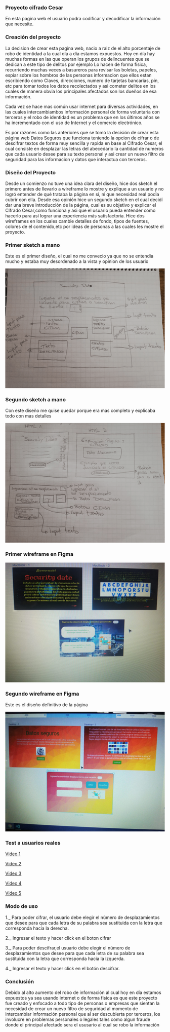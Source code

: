 ### Proyecto cifrado Cesar
En esta pagina web el usuario podra codificar y decodificar la información que necesite.

### Creación del proyecto

La decision de crear esta pagina web, nacio a raiz de el alto porcentaje de robo de identidad a la cual día a día estamos expuestos. Hoy en día hay muchas formas en las que operan los grupos de delincuentes que se dedican a este tipo de delitos por ejemplo Lo hacen de forma fisica, recurriendo muchas veces a basureros para revisar las boletas, papeles, espiar sobre los hombros de las personas informacion que ellos estan escribiendo como Claves, direcciones, numero de tarjetas bancarias, pin, etc  para tomar todos los datos recolectados y asi cometer delitos en los cuales de manera obvia los principales afectados son los dueños de esa información.

Cada vez se hace mas común usar internet para diversas actividades, en las cuales intercambiambos información personal de forma voluntaria con terceros y el robo de identidad es un problema que en los últimos años se ha incrementado con el uso de Internet y el comercio electrónico. 

Es por razones como las anteriores que se tomó la decisión de crear esta página web Datos Seguros que funciona teniendo la opcion de cifrar o de descifrar textos de forma muy sencilla y rapida en base al Cifrado Cesar, el cual consiste en desplazar las letras del abecedario la cantidad de numeros que cada usuario desee para su texto personal y asi crear un nuevo filtro de seguridad para las informacion y datos que interactua con terceros.  

### Diseño del Proyecto

Desde un comienzo no tuve una idea clara del diseño, hice dos sketch el primero antes de llevarlo a wireframe lo mostre y explique a un usuario y no logró entender de qué trataba la página en si, ni que necesidad real podia cubrir con ella.
Desde esa opinión hice un segundo sketch en el cual decidí dar una breve introducción de la página, cual es su objetivo y explicar el Cifrado Cesar,como funciona y asi que el usuario pueda entender como hacerlo para así lograr una experiencia más satisfactoria. Hice dos wireframes en los cuales cambie detalles de fondo, tipos de fuentes, colores de el contenido,etc por ideas de personas a las cuales les mostre el proyecto.

### Primer sketch a mano
Este es el primer diseño, el cual no me convecio ya que no se entendia mucho y estaba muy desordenado a la vista y opinion de los usuario

![Alt text](https://github.com/kaarenzu/SCL012-Cipher/blob/master/imagen/fotosketchuno.png?raw=true)

### Segundo sketch a mano
Con este diseño me quise  quedar porque era mas completo y explicaba todo con mas detalles 


![Alt text](https://github.com/kaarenzu/SCL012-Cipher/blob/master/imagen/fotosketchdos.png?raw=true)


### Primer wireframe en Figma 

![Alt text](https://github.com/kaarenzu/SCL012-Cipher/blob/master/imagen/wireframesUno.png?raw=true)

### Segundo wireframe en Figma
Este es el diseño definitivo de la página 

![Alt text](https://github.com/kaarenzu/SCL012-Cipher/blob/master/imagen/wireframesDos.png?raw=true)

### Test a usuarios reales 

[Video 1](https://stage.loom.com/share/1278577456084aa59eac6189c26de3e4)

[Video 2](https://stage.loom.com/share/717c4412dc224a38b4e7c2e7b980e846)

[Video 3](https://stage.loom.com/share/b5dc4952d231418b9126f0168722a770)

[Video 4](https://stage.loom.com/share/50ace8bfd0c04059af59bba469cf739e )

[Video 5](https://stage.loom.com/share/7990bdd6b810442b8032c895ae46dd68)





 







### Modo de uso

1._ Para poder cifrar, el usuario debe elegir el número de desplazamientos que desee para que cada letra de su palabra sea sustituida con la letra que corresponda hacia la derecha.

2._ Ingresar el texto y hacer click en el boton cifrar

3._ Para poder descifrar,el usuario debe elegir el número de desplazamientos que desee para que cada letra de su palabra sea sustituida con la letra que corresponda hacia la izquerda.

4._ Ingresar el texto y hacer click en el botón descifrar.

### Conclusión

Debido al alto aumento del robo de información al cual hoy en día estamos expuestos ya sea usando internet o de forma fisica es que este proyecto fue creado y enfocado a todo tipo de personas o empresas que sientan la necesidad de crear un nuevo filtro de seguridad al momento de intercambiar información personal que al ser descubierta por terceros, los involucre en problemas personales o legales tales como algun fraude donde el principal afectado sera el ususario al cual se robo la información  

















